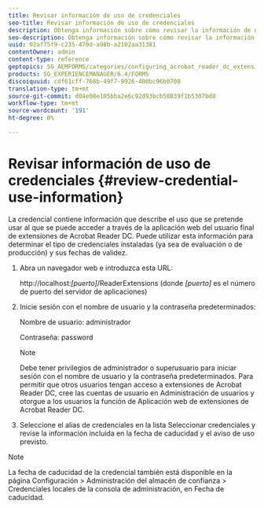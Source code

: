 ```yaml
---
title: Revisar información de uso de credenciales
seo-title: Revisar información de uso de credenciales
description: Obtenga información sobre cómo revisar la información de uso de credenciales.
seo-description: Obtenga información sobre cómo revisar la información de uso de credenciales.
uuid: 02af75f9-c235-470d-a98b-a2102aa31381
contentOwner: admin
content-type: reference
geptopics: SG_AEMFORMS/categories/configuring_acrobat_reader_dc_extensions
products: SG_EXPERIENCEMANAGER/6.4/FORMS
discoiquuid: cdf61cff-768b-49f7-9926-400bc96b0708
translation-type: tm+mt
source-git-commit: d04e08e105bba2e6c92d93bcb58839f1b5307bd8
workflow-type: tm+mt
source-wordcount: '191'
ht-degree: 0%

---
```



# Revisar información de uso de credenciales {#review-credential-use-information}

La credencial contiene información que describe el uso que se pretende usar al que se puede acceder a través de la aplicación web del usuario final de extensiones de Acrobat Reader DC. Puede utilizar esta información para determinar el tipo de credenciales instaladas (ya sea de evaluación o de producción) y sus fechas de validez.

1. Abra un navegador web e introduzca esta URL:

   http://localhost:*[puerto]*/ReaderExtensions (donde *[puerto]* es el número de puerto del servidor de aplicaciones)

1. Inicie sesión con el nombre de usuario y la contraseña predeterminados:

   Nombre de usuario: administrador

   Contraseña: password

   >[!NOTE]
   >
   >Debe tener privilegios de administrador o superusuario para iniciar sesión con el nombre de usuario y la contraseña predeterminados. Para permitir que otros usuarios tengan acceso a extensiones de Acrobat Reader DC, cree las cuentas de usuario en Administración de usuarios y otorgue a los usuarios la función de Aplicación web de extensiones de Acrobat Reader DC.

1. Seleccione el alias de credenciales en la lista Seleccionar credenciales y revise la información incluida en la fecha de caducidad y el aviso de uso previsto.

>[!NOTE]
>
>La fecha de caducidad de la credencial también está disponible en la página Configuración > Administración del almacén de confianza > Credenciales locales de la consola de administración, en Fecha de caducidad.

